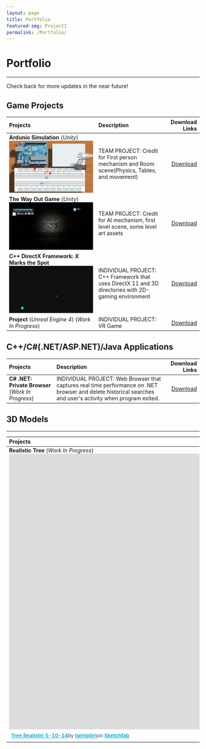 ```yaml
---
layout: page
title: Portfolio
featured-img: Project1
permalink: /Portfolio/
---
```


# Portfolio
----


Check back for more updates in the near future!


## Game Projects
| Projects            |     Description   | Download Links        |
| :---                |     :----        |                   ---:|
| **Ardunio Simulation** (*Unity*) ![Ardunio Unity Project](/assets/img/Project1.JPG)  |TEAM PROJECT: Credit for First person mechanism and Room scene(Physics, Tables, and movement)| <a href="http://www.mediafire.com/file/mnq1h193ohrcg9m/DownToTheWire_Gold_Release.rar" download>Download</a>   |
| **The Way Out Game** (*Unity*)    ![The Way Out](/assets/img/Project2.JPG) |TEAM PROJECT: Credit for AI mechanism, first level scene, some level art assets         |<a href="http://www.mediafire.com/file/s5kbq3nsncm2880/The%20Way%20Out%20Gold%20Release.zip" download>Download</a>   |
| **C++ DirectX Framework:  X Marks the Spot**  ![C++ Framework](/assets/img/Project3.JPG) |INDIVIDUAL PROJECT:  C++ Framework that uses DirectX 11 and 3D directories with 2D-gaming environment                  |        <a href="https://github.com/ReckoningHero/X-Marks-the-Spot"  download>Download</a>             |
| **Project** (*Unreal Engine 4*) (*Work In Progress*) |INDIVIDUAL PROJECT:  VR Game                |        <a href="https://github.com/ReckoningHero/Unreal-Engine-4"  download>Download</a>             |


## C++/C#(.NET/ASP.NET)/Java Applications
| Projects            |     Description   | Download Links        |
| :---                |     :----        |                   ---:|
| **C# .NET: Private Browser** (*Work In Progress*)   |INDIVIDUAL PROJECT:  Web Browser that captures real time performance on .NET browser and delete historical searches and user's activity when program exited.               |        <a href="https://github.com/ReckoningHero/C-Sharp-.NET--Private-Browser"  download>Download</a>

## 3D Models

----

| Projects            |     
| :---                |     
| **Realistic Tree** (*Work In Progress*) <div class="sketchfab-embed-wrapper"><iframe width="1280" height="720" src="https://sketchfab.com/models/db696fd0480c46029bfe80630c51fb8e/embed" frameborder="0" allow="autoplay; fullscreen; vr" mozallowfullscreen="true" webkitallowfullscreen="true"></iframe><p style="font-size: 13px; font-weight: normal; margin: 5px; color: #4A4A4A;"><a href="https://sketchfab.com/models/db696fd0480c46029bfe80630c51fb8e?utm_medium=embed&utm_source=website&utm_campaign=share-popup" target="_blank" style="font-weight: bold; color: #1CAAD9;">Tree Realistic 5-10-14</a>by <a href="https://sketchfab.com/twinb0rn?utm_medium=embed&utm_source=website&utm_campaign=share-popup" target="_blank" style="font-weight: bold; color: #1CAAD9;">twinb0rn</a>on <a href="https://sketchfab.com?utm_medium=embed&utm_source=website&utm_campaign=share-popup" target="_blank" style="font-weight: bold; color: #1CAAD9;">Sketchfab</a>
</p> </div

